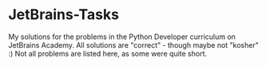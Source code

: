 # JetBrains-Tasks

My solutions for the problems in the Python Developer curriculum on JetBrains Academy.
All solutions are "correct" - though maybe not "kosher" :)
Not all problems are listed here, as some were quite short.
